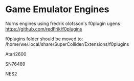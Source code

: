 # Game Emulator Engines

Norns engines using fredrik olofsson's f0plugin ugens
https://github.com/redFrik/f0plugins

f0plugins folder should be moved to:
/home/we/.local/share/SuperCollider/Extensions/f0plugins



Atari2600

SN76489

NES2